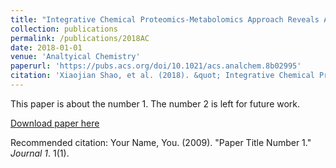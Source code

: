 ```yaml
---
title: "Integrative Chemical Proteomics-Metabolomics Approach Reveals Acaca/Acacb as Direct Molecular Targets of PFOA"
collection: publications
permalink: /publications/2018AC
date: 2018-01-01
venue: 'Analtyical Chemistry'
paperurl: 'https://pubs.acs.org/doi/10.1021/acs.analchem.8b02995'
citation: 'Xiaojian Shao, et al. (2018). &quot; Integrative Chemical Proteomics-Metabolomics Approach Reveals Acaca/Acacb as Direct Molecular Targets of PFOA.&quot; <i>Analtyical Chemistry</i>. 1(1).'
---
```

This paper is about the number 1. The number 2 is left for future work.

[Download paper here](https://github.com/rocketjishao/rocketjishao.github.io/blob/master/files/2018AC.pdf)

Recommended citation: Your Name, You. (2009). "Paper Title Number 1." <i>Journal 1</i>. 1(1).
